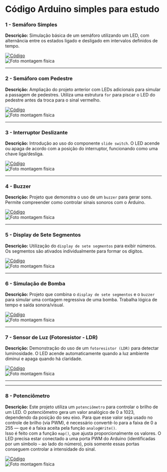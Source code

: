 # Código Arduino simples para estudo

### 1 - Semáforo Simples  
**Descrição:** Simulação básica de um semáforo utilizando um LED, com alternância entre os estados ligado e desligado em intervalos definidos de tempo.

[![Código](https://img.shields.io/badge/Codigo-blue)](https://github.com/michelleGomes85/Arduino/blob/main/stoplight.ino)  
![Foto montagem física](assets/stoplight.png)

---

### 2 - Semáforo com Pedestre  
**Descrição:** Ampliação do projeto anterior com LEDs adicionais para simular a passagem de pedestres. Utiliza uma estrutura `for` para piscar o LED do pedestre antes da troca para o sinal vermelho.

[![Código](https://img.shields.io/badge/Codigo-blue)](https://github.com/michelleGomes85/Arduino/blob/main/stoplight_pedestrian.ino)  
![Foto montagem física](assets/stoplight_pedestrian.png)

---

### 3 - Interruptor Deslizante  
**Descrição:** Introdução ao uso do componente `slide switch`. O LED acende ou apaga de acordo com a posição do interruptor, funcionando como uma chave liga/desliga.

[![Código](https://img.shields.io/badge/Codigo-blue)](https://github.com/michelleGomes85/Arduino/blob/main/interruptor.ino)  
![Foto montagem física](assets/switch.png)

---

### 4 - Buzzer  
**Descrição:** Projeto que demonstra o uso de um `buzzer` para gerar sons. Permite compreender como controlar sinais sonoros com o Arduino.

[![Código](https://img.shields.io/badge/Codigo-blue)](https://github.com/michelleGomes85/Arduino/blob/main/buzzer.ino)  
![Foto montagem física](assets/buzzer.png)

---

### 5 - Display de Sete Segmentos  
**Descrição:** Utilização do `display de sete segmentos` para exibir números. Os segmentos são ativados individualmente para formar os dígitos.

[![Código](https://img.shields.io/badge/Codigo-blue)](https://github.com/michelleGomes85/Arduino/blob/main/displaySevenSegments.ino)  
![Foto montagem física](assets/displaySevenSegments.png)

---

### 6 - Simulação de Bomba  
**Descrição:** Projeto que combina o `display de sete segmentos` e o `buzzer` para simular uma contagem regressiva de uma bomba. Trabalha lógica de tempo e saída sonora/visual.

[![Código](https://img.shields.io/badge/Codigo-blue)](https://github.com/michelleGomes85/Arduino/blob/main/bomb.ino)  
![Foto montagem física](assets/bomb.png)

---

### 7 - Sensor de Luz (Fotoresistor - LDR)  
**Descrição:** Demonstração do uso de um `fotoresistor (LDR)` para detectar luminosidade. O LED acende automaticamente quando a luz ambiente diminui e apaga quando há claridade.

[![Código](https://img.shields.io/badge/Codigo-blue)](https://github.com/michelleGomes85/Arduino/blob/main/sensor_LDR_LED.ino)  
![Foto montagem física](assets/fotoresistor.png)

---

---

### 8 - Potenciômetro  

**Descrição:** Este projeto utiliza um `potenciômetro` para controlar o brilho de um LED. O potenciômetro gera um valor analógico de 0 a 1023, dependendo da posição do seu eixo. Para que esse valor seja usado no controle de brilho (via PWM), é necessário convertê-lo para a faixa de 0 a 255 — que é a faixa aceita pela função `analogWrite()`.  
Isso é feito com a função `map()`, que ajusta proporcionalmente os valores. O LED precisa estar conectado a uma porta PWM do Arduino (identificadas por um símbolo `~` ao lado do número), pois somente essas portas conseguem controlar a intensidade do sinal.

[![Código](https://img.shields.io/badge/Codigo-blue)](https://github.com/michelleGomes85/Arduino/blob/main/potenciometro.ino)  
![Foto montagem física](assets/potenciometro.png)

